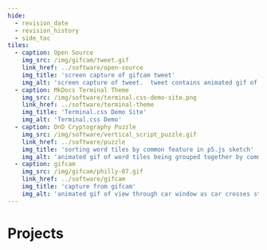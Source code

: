 ```yaml
---
hide:
  - revision_date
  - revision_history
  - side_toc
tiles:
  - caption: Open Source
    img_src: /img/gifcam/tweet.gif
    link_href: ../software/open-source
    img_title: 'screen capture of gifcam tweet'
    img_alt: 'screen capture of tweet.  tweet contains animated gif of spinning ceiling fan.  tweet author is ntno-dev'
  - caption: MkDocs Terminal Theme
    img_src: /img/software/terminal.css-demo-site.png
    link_href: ../software/terminal-theme
    img_title: 'Terminal.css Demo Site'
    img_alt: 'Terminal.css Demo'
  - caption: DnD Cryptography Puzzle
    img_src: /img/software/vertical_script_puzzle.gif
    link_href: ../software/puzzle
    img_title: 'sorting word tiles by common feature in p5.js sketch'
    img_alt: 'animated gif of word tiles being grouped together by common symbol feature'
  - caption: gifcam
    img_src: /img/gifcam/philly-07.gif
    link_href: ../software/gifcam
    img_title: 'capture from gifcam'
    img_alt: 'animated gif of view through car window as car crosses street.  rain drops partially obscure view.  pedestrians cross the street in rain gear.'
---
```


# Projects
